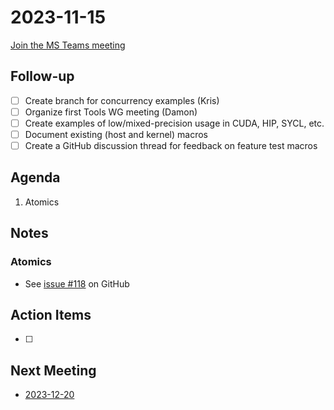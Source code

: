 # 2023-11-15

[Join the MS Teams meeting](https://teams.microsoft.com/l/meetup-join/19%3ameeting_ZmNiNjYyNDctZWM2Yi00N2Y5LTkwYjYtNWEyNDg2ZTM0M2Rl%40thread.v2/0?context=%7b%22Tid%22%3a%220cfca185-25f7-49e3-8ae7-704d5326e285%22%2c%22Oid%22%3a%22e76e8444-bf17-4212-b407-066369e3264c%22%7d)

## Follow-up

- [ ] Create branch for concurrency examples (Kris)
- [ ] Organize first Tools WG meeting (Damon)
- [ ] Create examples of low/mixed-precision usage in CUDA, HIP, SYCL, etc.
- [ ] Document existing (host and kernel) macros
- [ ] Create a GitHub discussion thread for feedback on feature test macros

## Agenda

1. Atomics

## Notes

### Atomics

- See [issue \#118](https://github.com/libocca/occa/issues/118) on GitHub

## Action Items

- [ ]

## Next Meeting

- [2023-12-20](2023-12-20.md)
